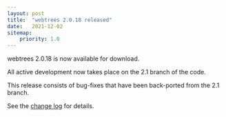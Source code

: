 ```yaml
---
layout: post
title:  "webtrees 2.0.18 released"
date:   2021-12-02
sitemap:
    priority: 1.0
---
```


webtrees 2.0.18 is now available for download.

All active development now takes place on the 2.1 branch of the code.

This release consists of bug-fixes that have been back-ported from the 2.1 branch.

See the [change log](https://github.com/fisharebest/webtrees/compare/2.0.17...2.0.18) for details.
